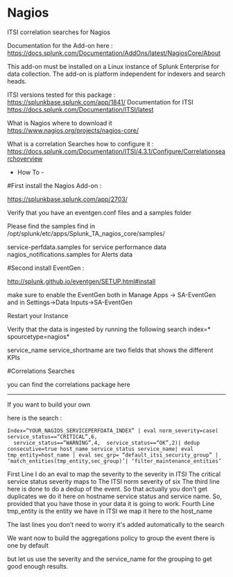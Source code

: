 # Nagios
ITSI correlation searches for Nagios

Documentation for the Add-on here :
https://docs.splunk.com/Documentation/AddOns/latest/NagiosCore/About

This add-on must be installed on a Linux instance of Splunk Enterprise for data collection. The add-on is platform independent for indexers and search heads.

ITSI versions tested for this package :
https://splunkbase.splunk.com/app/1841/
Documentation for ITSI
https://docs.splunk.com/Documentation/ITSI/latest

What is Nagios where to download it 
https://www.nagios.org/projects/nagios-core/

What is a correlation Searches how to configure it :
https://docs.splunk.com/Documentation/ITSI/4.3.1/Configure/Correlationsearchoverview


- How To - 

#First install the Nagios Add-on :

https://splunkbase.splunk.com/app/2703/

Verify that you have an eventgen.conf files and a samples folder 

Please find the samples find in /opt/splunk/etc/apps/Splunk_TA_nagios_core/samples/

service-perfdata.samples for service performance data
nagios_notifications.samples for Alerts data


#Second install EventGen :

http://splunk.github.io/eventgen/SETUP.html#install

make sure to enable the EventGen both in Manage Apps -> SA-EventGen and in Settings->Data Inputs->SA-EventGen

Restart your Instance

Verify that the data is ingested by running the following search index=* spourcetype=nagios*

service_name
service_shortname are two fields that shows the different KPIs

#Correlations Searches

you can find the correlations package here 


----

If you want to build your own 

here is the search :
```
Index=“YOUR_NAGIOS_SERVICEPERFDATA_INDEX” | eval norm_severity=case(  service_status==“CRITICAL”,6,
  service_status==“WARNING”,4,  service_status==“OK”,2)| dedup consecutive=true host_name service_status service_name| eval tmp_entity=host_name | eval sec_grp= “default_itsi_security_group” | ‘match_entities(tmp_entity,sec_group)’| ‘filter_maintenance_entities’
```

First Line I do an eval to map the severity to the severity in ITSI
The critical service status severity maps to The ITSI norm severity  of six
The third line here is done to do a dedup of the event. So that actually you don't get duplicates we do it here on hostname service status and service name. So, provided that you have those in your data it is going to work.
Fourth Line tmp_entity is the entity we have in ITSI we map it here to the host_name

The last lines you don’t need to worry it's added automatically to the search


We want now to build the aggregations policy to group the event there is one by default 

but let us use the severity and the service_name for the grouping to get good enough results. 







